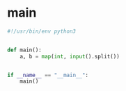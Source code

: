 # main

```python
#!/usr/bin/env python3


def main():
    a, b = map(int, input().split())


if __name__ == "__main__":
    main()

```
